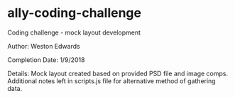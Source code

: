 # ally-coding-challenge
Coding challenge - mock layout development

Author: Weston Edwards

Completion Date: 1/9/2018

Details: Mock layout created based on provided PSD file and image comps. Additional notes left in scripts.js file for alternative method of gathering data.
